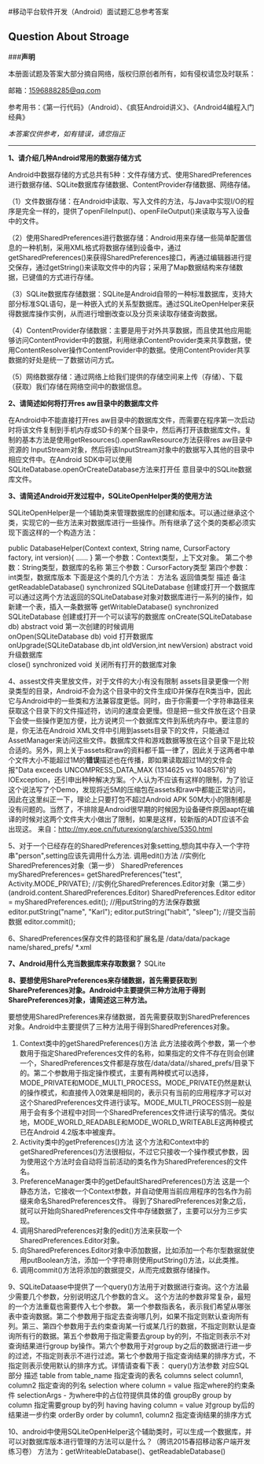 #移动平台软件开发（Android）面试题汇总参考答案

## Question About Stroage

###**声明**

本册面试题及答案大部分摘自网络，版权归原创者所有，如有侵权请您及时联系：

邮箱：1596888285@qq.com

参考用书：《第一行代码》（Android）、《疯狂Android讲义》、《Android4编程入门经典》

*本答案仅供参考，如有错误，请您指正*


---
**1、请介绍几种Android常用的数据存储方式**

Android中数据存储的方式总共有5种：文件存储方式、使用SharedPreferences进行数据存储、SQLite数据库存储数据、ContentProvider存储数据、网络存储。

（1）文件数据存储：在Android中读取、写入文件的方法，与Java中实现I/O的程序是完全一样的，提供了openFileInput()、openFileOutput()来读取与写入设备中的文件。

（2）使用SharedPreferences进行数据存储：Android用来存储一些简单配置信息的一种机制，采用XML格式将数据存储到设备中，通过getSharedPreferences()来获得SharedPreferences接口，再通过编辑器进行提交保存，通过getString()来读取文件中的内容；采用了Map数据结构来存储数据，已键值的方式进行存储。

（3）SQLite数据库存储数据：SQLite是Android自带的一种标准数据库，支持大部分标准SQL语句，是一种嵌入式的关系型数据库。通过SQLiteOpenHelper来获得数据库操作实例，从而进行增删改查以及分页来读取存储查询数据。

（4）ContentProvider存储数据：主要是用于对外共享数据，而且使其他应用能够访问ContentProvider中的数据，利用继承ContentProvider类来共享数据，使用ContentResolver操作ContentProvider中的数据。使用ContentProvider共享数据的好处是统一了数据访问方式。

（5）网络数据存储：通过网络上给我们提供的存储空间来上传（存储）、下载（获取）我们存储在网络空间中的数据信息。

**2、请简述如何将打开res aw目录中的数据库文件**

在Android中不能直接打开res aw目录中的数据库文件，而需要在程序第一次启动时将该文件复制到手机内存或SD卡的某个目录中，然后再打开该数据库文件。复制的基本方法是使用getResources().openRawResource方法获得res aw目录中资源的 InputStream对象，然后将该InputStream对象中的数据写入其他的目录中相应文件中。在Android SDK中可以使用SQLiteDatabase.openOrCreateDatabase方法来打开任 意目录中的SQLite数据库文件。

**3、请简述Android开发过程中，SQLiteOpenHelper类的使用方法**

SQLiteOpenHelper是一个辅助类来管理数据库的创建和版本。可以通过继承这个类，实现它的一些方法来对数据库进行一些操作。所有继承了这个类的类都必须实现下面这样的一个构造方法： 

public DatabaseHelper(Context context, String name, CursorFactory factory, int version){
    ……
} 
第一个参数：Context类型，上下文对象。 
第二个参数：String类型，数据库的名称 
第三个参数：CursorFactory类型 
第四个参数：int类型，数据库版本 
下面是这个类的几个方法：
方法名	返回值类型	描述	备注
getReadableDatabase()	synchronized SQLiteDatabase	创建或打开一个数据库	可以通过这两个方法返回的SQLiteDatabase对象对数据库进行一系列的操作，如新建一个表，插入一条数据等
getWritableDatabase()	synchronized SQLiteDatabase	创建或打开一个可以读写的数据库	
onCreate(SQLiteDatabase db)	abstract void	第一次创建的时候调用	
onOpen(SQLiteDatabase db)	void	打开数据库	
onUpgrade(SQLiteDatabase db,int oldVersion,int newVersion)	abstract void	升级数据库	
close()	synchronized void	关闭所有打开的数据库对象	

4、assest文件夹里放文件，对于文件的大小有没有限制
assets目录更像一个附录类型的目录，Android不会为这个目录中的文件生成ID并保存在R类当中，因此它与Android中的一些类和方法兼容度更低。同时，由于你需要一个字符串路径来获取这个目录下的文件描述符，访问的速度会更慢。但是把一些文件放在这个目录下会使一些操作更加方便，比方说拷贝一个数据库文件到系统内存中。要注意的是，你无法在Android XML文件中引用到assets目录下的文件，只能通过AssetManager来访问这些文件。数据库文件和游戏数据等放在这个目录下是比较合适的。另外，网上关于assets和raw的资料都千篇一律了，因此关于这两者中单个文件大小不能超过1M的**错误**描述也在传播，即如果读取超过1M的文件会报"Data exceeds UNCOMPRESS_DATA_MAX (1314625 vs 1048576)"的IOException，还引申出种种解决方案。个人认为不应该有这样的限制，为了验证这个说法写了个Demo，发现将近5M的压缩包在assets和raw中都能正常访问，因此在这里纠正一下，理论上只要打包不超过Android APK 50M大小的限制都是没有问题的。当然了，不排除是Android很早期的时候因为设备硬件原因aapt在编译的时候对这两个文件夹大小做出了限制，如果是这样，较新版的ADT应该不会出现这。
来自：http://my.eoe.cn/futurexiong/archive/5350.html


5、对于一个已经存在的SharedPreferences对象setting,想向其中存入一个字符串"person",setting应该先调用什么方法.
调用edit()方法
//实例化SharedPreferences对象（第一步） 
SharedPreferences mySharedPreferences= getSharedPreferences("test", 
Activity.MODE_PRIVATE); 
//实例化SharedPreferences.Editor对象（第二步）(android.content.SharedPreferences.Editor)
SharedPreferences.Editor editor = mySharedPreferences.edit(); 
//用putString的方法保存数据 
editor.putString("name", "Karl"); 
editor.putString("habit", "sleep"); 
//提交当前数据 
editor.commit();

6、SharedPreferences保存文件的路径和扩展名是  /data/data/package name/shared_prefs/ *.xml    

**7、Android用什么充当数据库来存取数据？**
SQLite

**8、要想使用SharePreferences来存储数据，首先需要获取到SharePreferences对象。Android中主要提供三种方法用于得到SharePreferences对象，请简述这三种方法。**

要想使用SharedPreferences来存储数据，首先需要获取到SharedPreferences对象。Android中主要提供了三种方法用于得到SharedPreferences对象。
1. Context类中的getSharedPreferences()方法
此方法接收两个参数，第一个参数用于指定SharedPreferences文件的名称，如果指定的文件不存在则会创建一个，SharedPreferences文件都是存放在/data/data/<package name>/shared_prefs/目录下的。第二个参数用于指定操作模式，主要有两种模式可以选择，MODE_PRIVATE和MODE_MULTI_PROCESS。MODE_PRIVATE仍然是默认的操作模式，和直接传入0效果是相同的，表示只有当前的应用程序才可以对这个SharedPreferences文件进行读写。MODE_MULTI_PROCESS则一般是用于会有多个进程中对同一个SharedPreferences文件进行读写的情况。类似地，MODE_WORLD_READABLE和MODE_WORLD_WRITEABLE这两种模式已在Android 4.2版本中被废弃。
2. Activity类中的getPreferences()方法
这个方法和Context中的getSharedPreferences()方法很相似，不过它只接收一个操作模式参数，因为使用这个方法时会自动将当前活动的类名作为SharedPreferences的文件名。
3. PreferenceManager类中的getDefaultSharedPreferences()方法
这是一个静态方法，它接收一个Context参数，并自动使用当前应用程序的包名作为前缀来命名SharedPreferences文件。
得到了SharedPreferences对象之后，就可以开始向SharedPreferences文件中存储数据了，主要可以分为三步实现。
1. 调用SharedPreferences对象的edit()方法来获取一个SharedPreferences.Editor对象。
2. 向SharedPreferences.Editor对象中添加数据，比如添加一个布尔型数据就使用putBoolean方法，添加一个字符串则使用putString()方法，以此类推。
3. 调用commit()方法将添加的数据提交，从而完成数据存储操作。

9、SQLiteDataase中提供了一个query()方法用于对数据进行查询。这个方法最少需要几个参数，分别说明这几个参数的含义。
这个方法的参数非常复杂，最短的一个方法重载也需要传入七个参数。
第一个参数指表名，表示我们希望从哪张表中查询数据。第二个参数用于指定去查询哪几列，如果不指定则默认查询所有列。第三、第四个参数用于去约束查询某一行或某几行的数据，不指定则默认是查询所有行的数据。第五个参数用于指定需要去group by的列，不指定则表示不对查询结果进行group by操作。第六个参数用于对group by之后的数据进行进一步的过滤，不指定则表示不进行过滤。第七个参数用于指定查询结果的排序方式，不指定则表示使用默认的排序方式。详情请查看下表：
query()方法参数 	对应SQL部分 	描述 
table 	from table_name 	指定查询的表名 
columns 	select column1, column2 	指定查询的列名 
selection 	where column = value 	指定where的约束条件 
selectionArgs 	- 	为where中的占位符提供具体的值 
groupBy 	group by column 	指定需要group by的列 
having 	having column = value 	对group by后的结果进一步约束 
orderBy 	order by column1, column2 	指定查询结果的排序方式 

10、android中使用SQLiteOpenHelper这个辅助类时，可以生成一个数据库，并可以对数据库版本进行管理的方法可以是什么？（腾讯2015春招移动客户端开发练习卷）
方法为：getWriteableDatabase()、getReadableDatabase()

